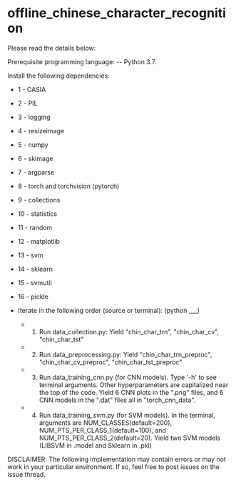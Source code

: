 # offline_chinese_character_recognition
Please read the details below:

Prerequisite programming language: 
 -- Python 3.7.

Install the following dependencies: 
 - 1 - CASIA 
 - 2 - PIL 
 - 3 - logging
 - 4 - resizeimage
 - 5 - numpy
 - 6 - skimage
 - 7 - argparse
 - 8 - torch and torchvision (pytorch)
 - 9 - collections
 - 10 - statistics
 - 11 - random
 - 12 - matplotlib
 - 13 - svm
 - 14 - sklearn
 - 15 - svmutil
 - 16 - pickle
      
- Iterate in the following order (source or terminal): (python ___)
  - 1. Run data_collection.py: Yield "chin_char_trn", "chin_char_cv", "chin_char_tst"      
  - 2. Run data_preprocessing.py: Yield "chin_char_trn_preproc", "chin_char_cv_preproc", "chin_char_tst_preproc"
  - 3. Run data_training_cnn.py (for CNN models). 
        Type '-h' to see terminal arguments. 
        Other hyperparameters are capitalized near the top of the code. 
        Yield 6 CNN plots in  the ".png" files, and 6 CNN models in the ".dat" files all in "torch_cnn_data".
  - 4. Run data_training_svm.py (for SVM models). 
        In the terminal, arguments are NUM_CLASSES(default=200), NUM_PTS_PER_CLASS_1(default=100), and NUM_PTS_PER_CLASS_2(default=20).
        Yield two SVM models (LIBSVM in .model and Sklearn in .pkl)
       
DISCLAIMER: The following implementation may contain errors or may not work in your particular environment. 
            If so, feel free to post issues on the issue thread.
